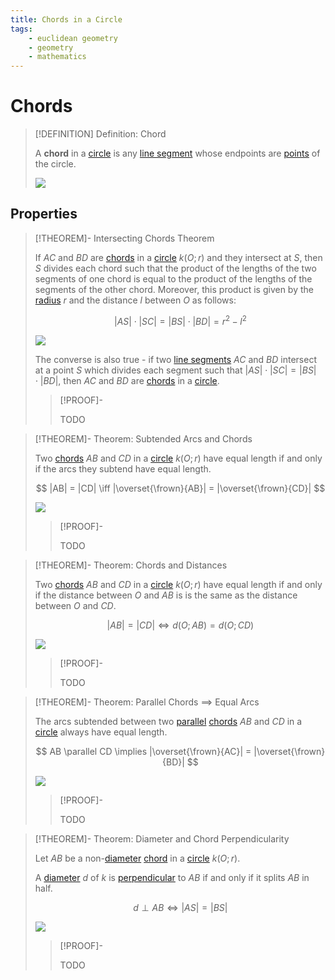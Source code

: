```yaml
---
title: Chords in a Circle
tags:
    - euclidean geometry
    - geometry
    - mathematics
---
```


# Chords

>[!DEFINITION] Definition: Chord
>
>A **chord** in a [circle](Circle.md) is any [line segment](../../../Curves/Straight%20Lines/Line%20Segments.md) whose endpoints are [points](../../../Euclidean%20Geometry.md) of the circle.
>
>![](res/Chord%20in%20a%20Circle.svg)
>

## Properties

>[!THEOREM]- Intersecting Chords Theorem
>
>If $AC$ and $BD$ are [chords](Chords.md) in a [circle](Circle.md) $k(O; r)$ and they intersect at $S$, then $S$ divides each chord such that the product of the lengths of the two segments of one chord is equal to the product of the lengths of the segments of the other chord. Moreover, this product is given by the [radius](Circle.md#Circle) $r$ and the distance $l$ between $O$ as follows:
>
>$$
>|AS| \cdot |SC| = |BS| \cdot |BD| = r^2 - l^2
>$$
>
>![](res/Intersecting%20Chords%20Theorem.svg)
>
>The converse is also true - if two [line segments](../../../Curves/Straight%20Lines/Line%20Segments.md) $AC$ and $BD$ intersect at a point $S$ which divides each segment such that $|AS| \cdot |SC| = |BS| \cdot |BD|$, then $AC$ and $BD$ are [chords](Chords.md) in a [circle](Circle.md#Circle).
>
>>[!PROOF]-
>>
>>TODO
>>
>

>[!THEOREM]- Theorem: Subtended Arcs and Chords
>
>Two [chords](Chords.md) $AB$ and $CD$ in a [circle](Circle.md) $k(O; r)$ have equal length if and only if the arcs they subtend have equal length.
>
>$$
>|AB| = |CD| \iff |\overset{\frown}{AB}| = |\overset{\frown}{CD}|
>$$
>
>![](res/Equal%20Chords%20iff%20Equal%20Arcs.svg)
>
>>[!PROOF]-
>>
>>TODO
>>
>

>[!THEOREM]- Theorem: Chords and Distances
>
>Two [chords](Chords.md) $AB$ and $CD$ in a [circle](Circle.md) $k(O; r)$ have equal length if and only if the distance between $O$ and $AB$ is is the same as the distance between $O$ and $CD$.
>
>$$
>|AB| = |CD| \iff d(O; AB) = d(O; CD)
>$$
>
>![](res/Equal%20Chords%20iff%20Equal%20Distances.svg)
>
>>[!PROOF]-
>>
>>TODO
>>
>

>[!THEOREM]- Theorem: Parallel Chords $\implies$ Equal Arcs
>
>The arcs subtended between two [parallel](TODO) [chords](Chords.md) $AB$ and $CD$ in a [circle](Circle.md#Circle) always have equal length.
>
>$$
>AB \parallel CD \implies |\overset{\frown}{AC}| = |\overset{\frown}{BD}|
>$$
>
>![](res/Parallel%20Chords%20imply%20Equal%20Arcs.svg)
>
>>[!PROOF]-
>>
>>TODO
>>
>

>[!THEOREM]- Theorem: Diameter and Chord Perpendicularity
>
>Let $AB$ be a non-[diameter](Circle.md#Circle) [chord](Chords.md) in a [circle](Circle.md#Circle) $k(O;r)$.
>
>A [diameter](Circle.md#Circle) $d$ of $k$ is [perpendicular](TODO) to $AB$ if and only if it splits $AB$ in half.
>
>$$
>d \perp AB \iff |AS| = |BS|
>$$
>
>![](res/Diameter%20and%20Chord%20Perpendicularity.svg)
>
>>[!PROOF]-
>>
>>TODO
>> 
>
